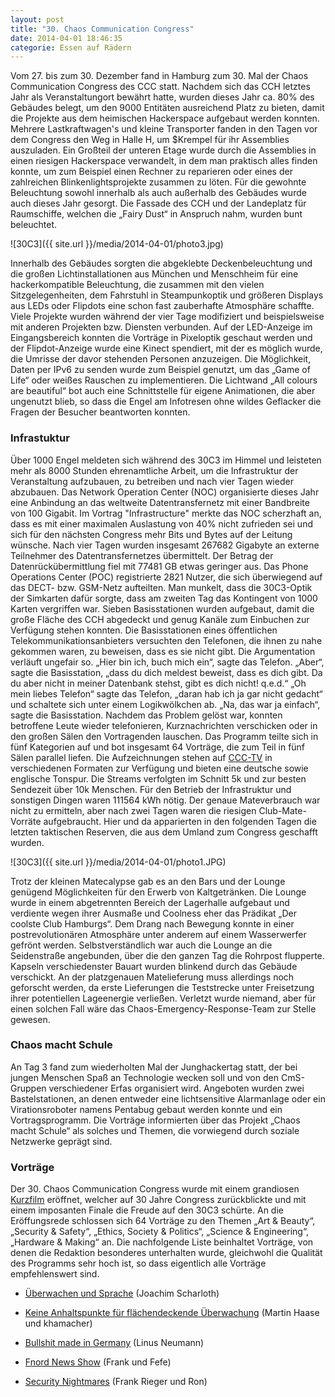 ```yaml
---
layout: post
title: "30. Chaos Communication Congress"
date: 2014-04-01 18:46:35
categorie: Essen auf Rädern
---
```

Vom 27. bis zum 30. Dezember fand in Hamburg zum 30. Mal der Chaos Communication Congress des CCC statt. Nachdem sich das CCH letztes Jahr als Veranstaltungort bewährt hatte, wurden dieses Jahr ca. 80% des Gebäudes belegt, um den 9000 Entitäten ausreichend Platz zu bieten, damit die Projekte aus dem heimischen Hackerspace aufgebaut werden konnten. Mehrere Lastkraftwagen's und kleine Transporter fanden in den Tagen vor dem Congress den Weg in Halle H, um $Krempel für ihr Assemblies auszuladen. Ein Großteil der unteren Etage wurde durch die Assemblies in einen riesigen Hackerspace verwandelt, in dem man praktisch alles finden konnte, um zum Beispiel einen Rechner zu reparieren oder eines der zahlreichen Blinkenlightsprojekte zusammen zu löten. Für die gewohnte Beleuchtung sowohl innerhalb als auch außerhalb des Gebäudes wurde auch dieses Jahr gesorgt. Die Fassade des CCH und der Landeplatz für Raumschiffe, welchen die „Fairy Dust“ in Anspruch nahm, wurden bunt beleuchtet.

![30C3]({{ site.url }}/media/2014-04-01/photo3.jpg)

Innerhalb des Gebäudes sorgten die abgeklebte Deckenbeleuchtung und die großen Lichtinstallationen aus München und Menschheim für eine hackerkompatible Beleuchtung, die zusammen mit den vielen Sitzgelegenheiten, dem Fahrstuhl in Steampunkoptik und größeren Displays aus LEDs oder Flipdots eine schon fast zauberhafte Atmosphäre schaffte. Viele Projekte wurden während der vier Tage modifiziert und beispielsweise mit anderen Projekten bzw. Diensten verbunden. Auf der LED-Anzeige im Eingangsbereich konnten die Vorträge in Pixeloptik geschaut werden und der Flipdot-Anzeige wurde eine Kinect spendiert, mit der es möglich wurde, die Umrisse der davor stehenden Personen anzuzeigen. Die Möglichkeit, Daten per IPv6 zu senden wurde zum Beispiel genutzt, um das „Game of Life“ oder weißes Rauschen zu implementieren. Die Lichtwand „All colours are beautiful“ bot auch eine Schnittstelle für eigene Animationen, die aber ungenutzt blieb, so dass die Engel am Infotresen ohne wildes Geflacker die Fragen der Besucher beantworten konnten.

### Infrastuktur

Über 1000 Engel meldeten sich während des 30C3 im Himmel und leisteten mehr als 8000 Stunden ehrenamtliche Arbeit, um die Infrastruktur der Veranstaltung aufzubauen, zu betreiben und nach vier Tagen wieder abzubauen. Das Network Operation Center (NOC) organisierte dieses Jahr eine Anbindung an das weltweite Datentransfernetz mit einer Bandbreite von 100 Gigabit. Im Vortrag "Infrastructure" merkte das NOC scherzhaft an, dass es mit einer maximalen Auslastung von 40% nicht zufrieden sei und sich für den nächsten Congress mehr Bits und Bytes auf der Leitung wünsche. Nach vier Tagen wurden insgesamt 267682 Gigabyte an externe Teilnehmer des Datentransfernetzes übermittelt. Der Betrag der Datenrückübermittlung fiel mit 77481 GB etwas geringer aus. Das Phone Operations Center (POC) registrierte 2821 Nutzer, die sich überwiegend auf das DECT- bzw. GSM-Netz aufteilten. Man munkelt, dass die 30C3-Optik der Simkarten dafür sorgte, dass am zweiten Tag das Kontingent von 1000 Karten vergriffen war. Sieben Basisstationen wurden aufgebaut, damit die große Fläche des CCH abgedeckt und genug Kanäle zum Einbuchen zur Verfügung stehen konnten. Die Basisstationen eines öffentlichen Telekommunikationsanbieters versuchten den Telefonen, die ihnen zu nahe gekommen waren, zu beweisen, dass es sie nicht gibt. Die Argumentation verläuft ungefair so. „Hier bin ich, buch mich ein“, sagte das Telefon. „Aber“, sagte die Basisstation, „dass du dich meldest beweist, dass es dich gibt. Da du aber nicht in meiner Datenbank stehst, gibt es dich nicht! q.e.d.“ „Oh mein liebes Telefon“ sagte das Telefon, „daran hab ich ja gar nicht gedacht“ und schaltete sich unter einem Logikwölkchen ab. „Na, das war ja einfach“, sagte die Basisstation. Nachdem das Problem gelöst war, konnten betroffene Leute wieder telefonieren, Kurznachrichten verschicken oder in den großen Sälen den Vortragenden lauschen. Das Programm teilte sich in fünf Kategorien auf und bot insgesamt 64 Vorträge, die zum Teil in fünf Sälen parallel liefen. Die Aufzeichnungen stehen auf [CCC-TV](https://media.ccc.de/) in verschiedenen Formaten zur Verfügung und bieten eine deutsche sowie englische Tonspur. Die Streams verfolgten im Schnitt 5k und zur besten Sendezeit über 10k Menschen. Für den Betrieb der Infrastruktur und sonstigen Dingen waren 111564 kWh nötig. Der genaue Mateverbrauch war nicht zu ermitteln, aber nach zwei Tagen waren die riesigen Club-Mate-Vorräte aufgebraucht. Hier und da apparierten in den folgenden Tagen die letzten taktischen Reserven, die aus dem Umland zum Congress geschafft wurden.

![30C3]({{ site.url }}/media/2014-04-01/photo1.JPG)

Trotz der kleinen Matecalypse gab es an den Bars und der Lounge genügend Möglichkeiten für den Erwerb von Kaltgetränken. Die Lounge wurde in einem abgetrennten Bereich der Lagerhalle aufgebaut und verdiente wegen ihrer Ausmaße und Coolness eher das Prädikat „Der coolste Club Hamburgs“. Dem Drang nach Bewegung konnte in einer postrevolutionären Atmosphäre unter anderem auf einem Wasserwerfer gefrönt werden. Selbstverständlich war auch die Lounge an die Seidenstraße angebunden, über die den ganzen Tag die Rohrpost flupperte. Kapseln verschiedenster Bauart wurden blinkend durch das Gebäude verschickt. An der platzgenauen Matelieferung muss allerdings noch geforscht werden, da erste Lieferungen die Teststrecke unter Freisetzung ihrer potentiellen Lageenergie verließen. Verletzt wurde niemand, aber für einen solchen Fall wäre das Chaos-Emergency-Response-Team zur Stelle gewesen.

### Chaos macht Schule
An Tag 3 fand zum wiederholten Mal der Junghackertag statt, der bei jungen Menschen Spaß an Technologie wecken soll und von den CmS-Gruppen verschiedener Erfas organisiert wird. Angeboten wurden zwei Bastelstationen, an denen entweder eine lichtsensitive Alarmanlage oder ein Virationsroboter namens Pentabug gebaut werden konnte und ein Vortragsprogramm. Die Vorträge informierten über das Projekt „Chaos macht Schule“ als solches und Themen, die vorwiegend durch soziale Netzwerke geprägt sind.

### Vorträge

Der 30. Chaos Communication Congress wurde mit einem grandiosen [Kurzfilm](https://vimeo.com/82903406) eröffnet, welcher auf 30 Jahre Congress zurückblickte und mit einem imposanten Finale die Freude auf den 30C3 schürte. An die Eröffungsrede schlossen sich 64 Vorträge zu den Themen „Art & Beauty“, „Security & Safety“, „Ethics, Society & Politics“, „Science & Engineering“, „Hardware & Making“ an. Die nachfolgende Liste beinhaltet Vorträge, von denen die Redaktion besonderes unterhalten wurde, gleichwohl die Qualität des Programms sehr hoch ist, so dass eigentlich alle Vorträge empfehlenswert sind. 

* [Überwachen und Sprache](https://media.ccc.de/browse/congress/2013/30C3_-_5377_-_de_-_saal_6_-_201312271245_-_uberwachen_und_sprache_-_josch.html) (Joachim Scharloth)

* [Keine Anhaltspunkte für flächendeckende Überwachung](https://media.ccc.de/browse/congress/2013/30C3_-_5281_-_de_-_saal_1_-_201312271400_-_keine_anhaltspunkte_fur_flachendeckende_uberwachung_-_martin_haase_maha_-_khamacher.html) (Martin Haase und khamacher)

* [Bullshit made in Germany](https://media.ccc.de/browse/congress/2013/30C3_-_5210_-_de_-_saal_g_-_201312282030_-_bullshit_made_in_germany_-_linus_neumann.html) (Linus Neumann)

* [Fnord News Show](https://media.ccc.de/browse/congress/2013/30C3_-_5490_-_de_-_saal_1_-_201312300000_-_fnord_news_show_-_frank_-_fefe.html) (Frank und Fefe)

* [Security Nightmares](https://media.ccc.de/browse/congress/2013/30C3_-_5413_-_de_-_saal_1_-_201312301715_-_security_nightmares_-_frank_-_ron.html) (Frank Rieger und Ron)